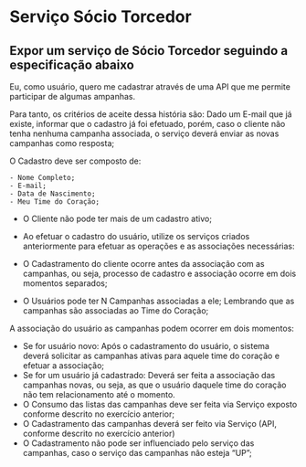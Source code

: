 # Serviço Sócio Torcedor

## Expor um serviço de Sócio Torcedor seguindo a especificação abaixo 

Eu, como usuário, quero me cadastrar através de uma API que me permite participar de algumas ampanhas. 

Para tanto, os critérios de aceite dessa história são:
Dado um E-mail que já existe, informar que o cadastro já foi efetuado, porém, caso o cliente não tenha nenhuma campanha associada, o serviço deverá enviar as novas campanhas como resposta;
	
O Cadastro deve ser composto de:
```
- Nome Completo;
- E-mail;
- Data de Nascimento;
- Meu Time do Coração;
```

* O Cliente não pode ter mais de um cadastro ativo;

* Ao efetuar o cadastro do usuário, utilize os serviços criados anteriormente para efetuar as operações e as associações necessárias:

* O Cadastramento do cliente ocorre antes da associação com as campanhas, ou seja, processo de cadastro e associação ocorre em dois momentos separados;
* O Usuários pode ter N Campanhas associadas a ele; Lembrando que as campanhas são associadas ao Time do Coração;

A associação do usuário as campanhas podem ocorrer em dois momentos:
* Se for usuário novo: Após o cadastramento do usuário, o sistema deverá solicitar as campanhas ativas para aquele time do coração e efetuar a associação;
* Se for um usuário já cadastrado: Deverá ser feita a associação das campanhas novas, ou seja, as que o usuário daquele time do coração não tem relacionamento até o momento.
* O Consumo das listas das campanhas deve ser feita via Serviço exposto conforme descrito no exercício anterior;
* O Cadastramento das campanhas deverá ser feito via Serviço (API, conforme descrito no exercício anterior)
* O Cadastramento não pode ser influenciado pelo serviço das campanhas, caso o serviço das campanhas não esteja “UP”;